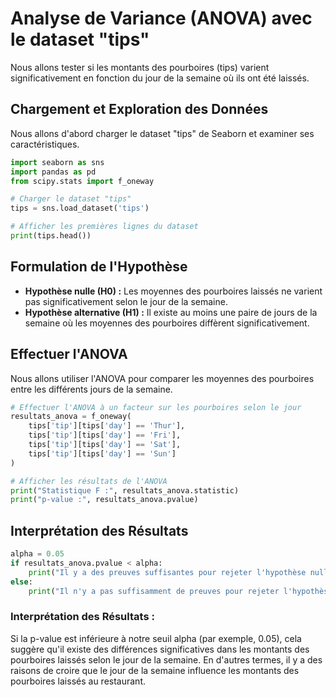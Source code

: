 # Analyse de Variance (ANOVA) avec le dataset "tips"

Nous allons tester si les montants des pourboires (tips) varient significativement en fonction du jour de la semaine où ils ont été laissés.

## Chargement et Exploration des Données

Nous allons d'abord charger le dataset "tips" de Seaborn et examiner ses caractéristiques.

```python
import seaborn as sns
import pandas as pd
from scipy.stats import f_oneway

# Charger le dataset "tips"
tips = sns.load_dataset('tips')

# Afficher les premières lignes du dataset
print(tips.head())
```

## Formulation de l'Hypothèse

- **Hypothèse nulle (H0) :** Les moyennes des pourboires laissés ne varient pas significativement selon le jour de la semaine.
- **Hypothèse alternative (H1) :** Il existe au moins une paire de jours de la semaine où les moyennes des pourboires diffèrent significativement.

## Effectuer l'ANOVA

Nous allons utiliser l'ANOVA pour comparer les moyennes des pourboires entre les différents jours de la semaine.

```python
# Effectuer l'ANOVA à un facteur sur les pourboires selon le jour
resultats_anova = f_oneway(
    tips['tip'][tips['day'] == 'Thur'],
    tips['tip'][tips['day'] == 'Fri'],
    tips['tip'][tips['day'] == 'Sat'],
    tips['tip'][tips['day'] == 'Sun']
)

# Afficher les résultats de l'ANOVA
print("Statistique F :", resultats_anova.statistic)
print("p-value :", resultats_anova.pvalue)
```

##  Interprétation des Résultats

```python
alpha = 0.05
if resultats_anova.pvalue < alpha:
    print("Il y a des preuves suffisantes pour rejeter l'hypothèse nulle.")
else:
    print("Il n'y a pas suffisamment de preuves pour rejeter l'hypothèse nulle.")
```

### Interprétation des Résultats :

Si la p-value est inférieure à notre seuil alpha (par exemple, 0.05), cela suggère qu'il existe des différences significatives dans les montants des pourboires laissés selon le jour de la semaine. En d'autres termes, il y a des raisons de croire que le jour de la semaine influence les montants des pourboires laissés au restaurant.
